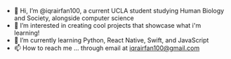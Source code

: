 - 👋 Hi, I’m @iqrairfan100, a current UCLA student studying Human Biology and Society, alongside computer science 
- 👀 I’m interested in creating cool projects that showcase what i'm learning!
- 🌱 I’m currently learning Python, React Native, Swift, and JavaScript
- 📫 How to reach me ... through email at iqrairfan100@gmail.com 

